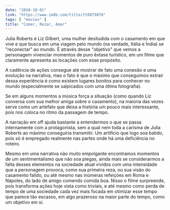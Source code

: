 ```yaml
---
date: "2010-10-01"
link: "https://www.imdb.com/title/tt0879870"
tags: [ "movies" ]
title: "Comer, Rezar, Amar"
---
```

Julia Roberts é Liz Gilbert, uma mulher desiludida com o casamento em que vive e que busca em uma viagem pelo mundo (na verdade, Itália e Índia) se "reconectar" ao mundo. É através desse "objetivo" que vemos a personagem vivenciar momentos de puro êxtase turístico, em um filme que claramente apresenta as locações com esse propósito.

A cadência de ações consegue até mostrar de fato uma conexão e uma evolução na narrativa, mas o fato é que o máximo que conseguimos extrair dessa experiência é como existem lugares bonitos para conhecer no mundo (especialmente se salpicados com uma ótima fotografia).

Se em alguns momentos a música força a situação (como quando Liz conversa com sua melhor amiga sobre o casamento), na maioria das vezes serve como um artefato que deixa a história um pouco mais interessante, pois nos coloca no ritmo da passagem de tempo.

A narração em off ajuda bastante a entendermos o que se passa internamente com a protagonista, sem a qual nem toda a carisma de Julia Roberts ao máximo conseguiria transmitir. Um artifício que logo soa batido, pois só é empregado realmente nas partes onde há uma deficiência no roteiro.

Mesmo em uma narrativa não muito empolgante encontramos momentos de um sentimentalismo que não soa piegas, ainda mais se considerarmos a falta desses elementos na sociedade atual vividos com uma intensidade que a personagem provoca, como sua primeira reza, ou sua visão do casamento falido, ou até mesmo nas inúmeras refeições em Roma e Nápoles, do lado de amigo comendo comida boa. Nisso o filme surpreende, pois transforma ações hoje vista como triviais, e até mesmo como perda de tempo de uma sociedade cada vez mais focada em otimizar esse tempo que parece tão escasso, em algo prazeroso na maior parte do tempo, como um objetivo em si.
